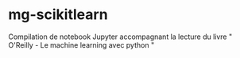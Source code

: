 # mg-scikitlearn
Compilation de notebook Jupyter accompagnant la lecture du livre " O'Reilly - Le machine learning avec python "
